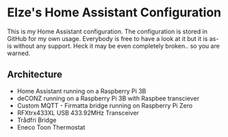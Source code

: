# Elze's Home Assistant Configuration
This is my Home Assistant configuration. The configuration is stored in GitHub for my own usage. 
Everybody is free to have a look at it but it is as-is without any support. Heck it may be even
completely broken.. so you are warned.

## Architecture
* Home Assistant running on a Raspberry Pi 3B
* deCONZ running on a Raspberry Pi 3B with Raspbee transciever
* Custom MQTT - Firmatta bridge running on Raspberry Pi Zero
* RFXtrx433XL USB 433.92MHz Transceiver
* Trådfri Bridge
* Eneco Toon Thermostat


